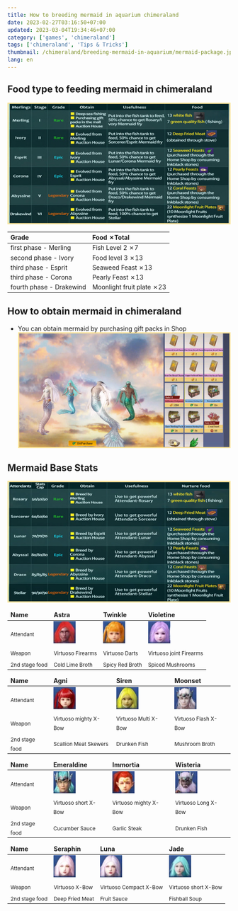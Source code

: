 ```yaml
---
title: How to breeding mermaid in aquarium chimeraland
date: 2023-02-27T03:16:50+07:00
updated: 2023-03-04T19:34:46+07:00
category: ['games', 'chimeraland']
tags: ['chimeraland', 'Tips & Tricks']
thumbnail: /chimeraland/breeding-mermaid-in-aquarium/mermaid-package.jpg
lang: en
---
```


## Food type to feeding mermaid in chimeraland

![mermaid food types](/chimeraland/breeding-mermaid-in-aquarium/merling-stage-food-grade.jpg)

| Grade | Food ✗Total |
| :--- | :--- |
| first phase - Merling | Fish Level 2 ✗7 |
| second phase - Ivory | Food level 3 ✗13 |
| third phase - Esprit | Seaweed Feast ✗13 |
| third phase - Corona | Pearly Feast ✗13 |
| fourth phase - Drakewind | Moonlight fruit plate ✗23 |

## How to obtain mermaid in chimeraland

- You can obtain mermaid by purchasing gift packs in Shop
![obtain from shop](/chimeraland/breeding-mermaid-in-aquarium/mermaid-package.jpg)

## Mermaid Base Stats

![mermaid base stats](/chimeraland/breeding-mermaid-in-aquarium/merling-stage-cap.jpg)

<table>
    <thead>
        <tr>
            <td>
                <strong>Name</strong>
            </td>
            <td>
                <strong>Astra</strong>
            </td>
            <td>
                <strong>Twinkle</strong>
            </td>
            <td>
                <strong>Violetine</strong>
            </td>
        </tr>
    </thead>
    <tbody>
        <tr>
            <td>
                <sub>Attendant</sub>
            </td>
            <td>
                <img
                    title="Astra"
                    src="/chimeraland/breeding-mermaid-in-aquarium/astra.jpg"
                    alt="Astra | Chimeraland - zilliongamer"
                    width="50"
                    height="50"
                />
            </td>
            <td>
                <img
                    title="Twinkle"
                    src="/chimeraland/breeding-mermaid-in-aquarium/twinkle.jpg"
                    alt="Twinkle | Chimeraland - zilliongamer"
                    width="50"
                    height="50"
                />
            </td>
            <td>
                <img
                    title="Violetine"
                    src="/chimeraland/breeding-mermaid-in-aquarium/violetine.jpg"
                    alt="Violetine | Chimeraland - zilliongamer"
                    width="50"
                    height="50"
                />
            </td>
        </tr>
        <tr>
            <td>
                <sub>Weapon</sub>
            </td>
            <td>
                <sub>Virtuoso Firearms</sub>
            </td>
            <td>
                <sub>Virtuoso Darts</sub>
            </td>
            <td>
                <sub>Virtuoso joint Firearms</sub>
            </td>
        </tr>
        <tr>
            <td>
                <sub>2nd stage food</sub>
            </td>
            <td>
                <sub>Cold Lime Broth</sub>
            </td>
            <td>
                <sub>Spicy Red Broth</sub>
            </td>
            <td>
                <sub>Spiced Mushrooms</sub>
            </td>
        </tr>
    </tbody>
</table>
<table>
    <thead>
        <tr>
            <td>
                <strong>Name</strong>
            </td>
            <td>
                <strong>Agni</strong>
            </td>
            <td>
                <strong>Siren</strong>
            </td>
            <td>
                <strong>Moonset</strong>
            </td>
        </tr>
    </thead>
    <tbody>
        <tr>
            <td>
                <sub>Attendant</sub>
            </td>
            <td>
                <img
                    title="Agni"
                    src="/chimeraland/breeding-mermaid-in-aquarium/agni.jpg"
                    alt="Agni | Chimeraland - zilliongamer"
                    width="50"
                    height="50"
                />
            </td>
            <td>
                <img
                    title="Siren"
                    src="/chimeraland/breeding-mermaid-in-aquarium/siren.jpg"
                    alt="Siren | Chimeraland - zilliongamer"
                    width="50"
                    height="50"
                />
            </td>
            <td>
                <img
                    title="Moonset"
                    src="/chimeraland/breeding-mermaid-in-aquarium/moonset.jpg"
                    alt="Moonset | Chimeraland - zilliongamer"
                    width="50"
                    height="50"
                />
            </td>
        </tr>
        <tr>
            <td>
                <sub>Weapon</sub>
            </td>
            <td>
                <sub>Virtuoso mighty X-Bow</sub>
            </td>
            <td>
                <sub>Virtuoso Multi X-Bow</sub>
            </td>
            <td>
                <sub>Virtuoso Flash X-Bow</sub>
            </td>
        </tr>
        <tr>
            <td>
                <sub>2nd stage food</sub>
            </td>
            <td>
                <sub>Scallion Meat Skewers</sub>
            </td>
            <td>
                <sub>Drunken Fish</sub>
            </td>
            <td>
                <sub>Mushroom Broth</sub>
            </td>
        </tr>
    </tbody>
</table>
<table>
    <thead>
        <tr>
            <td>
                <strong>Name</strong>
            </td>
            <td>
                <strong>Emeraldine</strong>
            </td>
            <td>
                <strong>Immortia</strong>
            </td>
            <td>
                <strong>Wisteria</strong>
            </td>
        </tr>
    </thead>
    <tbody>
        <tr>
            <td>
                <sub>Attendant</sub>
            </td>
            <td>
                <img
                    title="Emeraldine"
                    src="/chimeraland/breeding-mermaid-in-aquarium/emeraldine.jpg"
                    alt="Emeraldine | Chimeraland - zilliongamer"
                    width="50"
                    height="50"
                />
            </td>
            <td>
                <img
                    title="Immortia"
                    src="/chimeraland/breeding-mermaid-in-aquarium/immortia.jpg"
                    alt="Immortia | Chimeraland - zilliongamer"
                    width="50"
                    height="50"
                />
            </td>
            <td>
                <img
                    title="Wisteria"
                    src="/chimeraland/breeding-mermaid-in-aquarium/wisteria.jpg"
                    alt="Wisteria | Chimeraland - zilliongamer"
                    width="50"
                    height="50"
                />
            </td>
        </tr>
        <tr>
            <td>
                <sub>Weapon</sub>
            </td>
            <td>
                <sub>Virtuoso short X-Bow</sub>
            </td>
            <td>
                <sub>Virtuoso mighty X-Bow</sub>
            </td>
            <td>
                <sub>Virtuoso Long X-Bow</sub>
            </td>
        </tr>
        <tr>
            <td>
                <sub>2nd stage food</sub>
            </td>
            <td>
                <sub>Cucumber Sauce</sub>
            </td>
            <td>
                <sub>Garlic Steak</sub>
            </td>
            <td>
                <sub>Drunken Fish</sub>
            </td>
        </tr>
    </tbody>
</table>
<table>
    <thead>
        <tr>
            <td>
                <strong>Name</strong>
            </td>
            <td>
                <strong>Seraphin</strong>
            </td>
            <td>
                <strong>Luna</strong>
            </td>
            <td>
                <strong>Jade</strong>
            </td>
        </tr>
    </thead>
    <tbody>
        <tr>
            <td>
                <sub>Attendant</sub>
            </td>
            <td>
                <img
                    title="Seraphin"
                    src="/chimeraland/breeding-mermaid-in-aquarium/seraphin.jpg"
                    alt="Seraphin | Chimeraland - zilliongamer"
                    width="50"
                    height="50"
                />
            </td>
            <td>
                <img
                    title="Luna"
                    src="/chimeraland/breeding-mermaid-in-aquarium/luna.jpg"
                    alt="Luna | Chimeraland - zilliongamer"
                    width="50"
                    height="50"
                />
            </td>
            <td>
                <img
                    title="Jade"
                    src="/chimeraland/breeding-mermaid-in-aquarium/jade.jpg"
                    alt="Jade | Chimeraland - zilliongamer"
                    width="50"
                    height="50"
                />
            </td>
        </tr>
        <tr>
            <td>
                <sub>Weapon</sub>
            </td>
            <td>
                <sub>Virtuoso X-Bow</sub>
            </td>
            <td>
                <sub>Virtuoso Compact X-Bow</sub>
            </td>
            <td>
                <sub>Virtuoso short X-Bow</sub>
            </td>
        </tr>
        <tr>
            <td>
                <sub>2nd stage food</sub>
            </td>
            <td>
                <sub>Deep Fried Meat</sub>
            </td>
            <td>
                <sub>Fruit Sauce</sub>
            </td>
            <td>
                <sub>Fishball Soup</sub>
            </td>
        </tr>
    </tbody>
</table>

